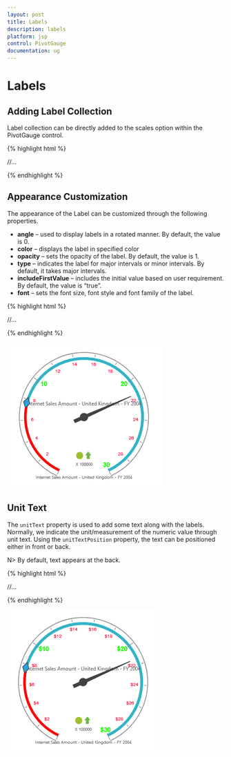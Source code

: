 ```yaml
---
layout: post
title: Labels
description: labels 
platform: jsp
control: PivotGauge
documentation: ug
---
```


# Labels

## Adding Label Collection

Label collection can be directly added to the scales option within the PivotGauge control.

{% highlight html %}

<div class="cols-sample-area">
<ej:pivotGauge id="PivotGauge1" beforePivotEnginePopulate="beforePivotEnginePopulate">
    //...
</ej:pivotGauge>
</div>
<script type="text/javascript">

    function beforePivotEnginePopulate(args) {
		this.model.scales = [];
		this.model.scales[0] = {
            //...
            labels: [{
                angle: 20
            }]
        };					
    }
</script>

{% endhighlight %}

## Appearance Customization

The appearance of the Label can be customized through the following properties.

* **angle** – used to display labels in a rotated manner.  By default, the value is 0.
* **color** – displays the label in specified color
* **opacity** – sets the opacity of the label. By default, the value is 1.
* **type** – indicates the label for major intervals or minor intervals.  By default, it takes major intervals.
* **includeFirstValue** – includes the initial value based on user requirement.  By default, the value is “true”.
* **font** – sets the font size, font style and font family of the label.

{% highlight html %}

<div class="cols-sample-area">
<ej:pivotGauge id="PivotGauge1" beforePivotEnginePopulate="beforePivotEnginePopulate">
    //...
</ej:pivotGauge>
</div>
<script type="text/javascript">

    function beforePivotEnginePopulate(args) {
		this.model.scales = [];
		this.model.scales[0] = {
            //...
            labels: [{
                //customizing major labels
                type: "major",
                color: "#1AFF01",
                opacity: 0.8,
                includeFirstValue: false,
                font: {
                    size: "15px",
                    fontFamily: "Arial",
                    fontStyle: "bold"
                }
            }, 
            {
                //customizing minor labels
                type: "minor",
                color: "#FF103F",
                opacity: 0.8,
                includeFirstValue: true,
                font: {
                    size: "10px",
                    fontFamily: "Arial",
                    fontStyle: "normal"
                }
            };					
    }
</script>

{% endhighlight %}

![](Labels_images/AppearanceCustomization.png) 


## Unit Text

The `unitText` property is used to add some text along with the labels. Normally, we indicate the unit/measurement of the numeric value through unit text. Using the `unitTextPosition` property, the text can be positioned either in front or back.

N> By default, text appears at the back.

{% highlight html %}

<div class="cols-sample-area">
<ej:pivotGauge id="PivotGauge1" beforePivotEnginePopulate="beforePivotEnginePopulate">
    //...
</ej:pivotGauge>
</div>
<script type="text/javascript">

    function beforePivotEnginePopulate(args) {
		this.model.scales = [];
		this.model.scales[0] = {
            //...
            labels: [{
                //for Major labels
                type: "major",
                unitText: "$",
                unitTextPosition: "front"
            }, 
            {
                //for Minor labels
                type: "minor",
                unitText: "$",
                unitTextPosition: "front"
            }]
        };					
    }
</script>

{% endhighlight %}

![](Labels_images/UnitText.png) 


